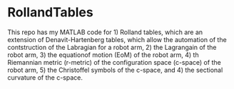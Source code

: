 # RollandTables

This repo has my MATLAB code for 1) Rolland tables, which are an extension of Denavit-Hartenberg tables, which allow the automation of the contstruction of the Labragian for a robot arm, 2) the Lagrangain of the robot arm, 3) the equationof motion (EoM) of the robot arm, 4) th Riemannian metric (r-metric) of the configuration space (c-space) of the robot arm, 5) the Christoffel symbols of the c-space, and 4) the sectional curvature of the c-space.
